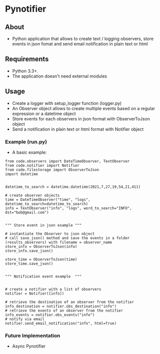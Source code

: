  
# Pynotifier

## About


* Python application that allows to create text / logging observers, store events in json fomat and send email notification in plain text or html


## Requirements

* Python 3.3+.
* The application doesn't need external modules

## Usage

* Create a logger with setup_logger function (logger.py) 
* An Observer object allows to create multiple events based on a regular expression or a datetime object
* Store events for each observers in json format with ObserverToJson object
* Send a notification in plain text or html format with Notifier object


### Example (run.py)

* A basic example: 

```
from code.observers import DateTimeObserver, TextObserver
from code.notifier import Notifier
from code.filestorage import ObserverToJson
import datetime
                

datetime_to_search = datetime.datetime(2021,7,27,19,54,21,411)
    
# create observer objects           
time = DateTimeObserver("time", "logs", datetime_to_search=datetime_to_search)
info = TextObserver("info", "logs", word_to_search="INFO", dst="bob@gmail.com")


""" Store event in json example """

# instantiate the Observer to json object
# call save_json() method and save the events in a folder (results_observers) with filename = observer_name
store_info = ObserverToJson(info)
store_info.save_json()

store_time = ObserverToJson(time)
store_time.save_json()


""" Notification event example  """


# create a notifier with a list of observers
notifier = Notifier([info])

# retrieve the destination of an observer from the notifier
info_destination = notifier.obs_destination("info")
# retrieve the events of an observer from the notifier
info_events = notifier.obs_events("info")
# notify via email
notifier.send_email_notification("info", html=True)
```

### Future Implementation

* Async Pynotifier




